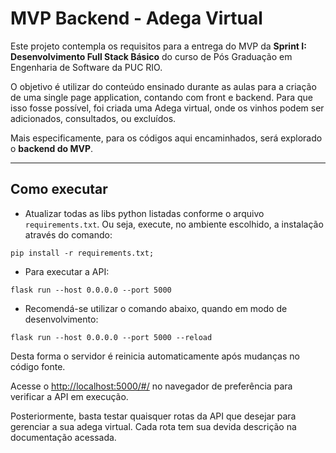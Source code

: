 # MVP Backend - Adega Virtual

Este projeto contempla os requisitos para a entrega do MVP da **Sprint I: Desenvolvimento Full Stack Básico** do curso de Pós Graduação em Engenharia de Software da PUC RIO.

O objetivo é utilizar do conteúdo ensinado durante as aulas para a criação de uma single page application, contando com front e backend. Para que isso fosse possível, foi criada uma Adega virtual, onde os vinhos podem ser adicionados, consultados, ou excluídos.

Mais especificamente, para os códigos aqui encaminhados, será explorado o **backend do MVP**.

---
## Como executar 

- Atualizar todas as libs python listadas conforme o arquivo `requirements.txt`. Ou seja, execute, no ambiente escolhido, a instalação através do comando: 
```
pip install -r requirements.txt;
```
- Para executar a API: 
```
flask run --host 0.0.0.0 --port 5000
```

- Recomendá-se utilizar o comando abaixo, quando em modo de desenvolvimento:
```
flask run --host 0.0.0.0 --port 5000 --reload
```
Desta forma o servidor é reinicia automaticamente após mudanças no código fonte.


Acesse o [http://localhost:5000/#/](http://localhost:5000/#/) no navegador de preferência para verificar a API em execução.

Posteriormente, basta testar quaisquer rotas da API que desejar para gerenciar a sua adega virtual. Cada rota tem sua devida descrição na documentação acessada.
